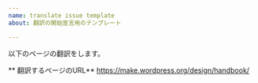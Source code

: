 ```yaml
---
name: translate issue template
about: 翻訳の開始宣言用のテンプレート

---
```


以下のページの翻訳をします。

** 翻訳するページのURL**
https://make.wordpress.org/design/handbook/
